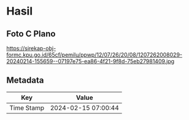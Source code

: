 # Hasil

## Foto C Plano

https://sirekap-obj-formc.kpu.go.id/65cf/pemilu/ppwp/12/07/26/20/08/1207262008029-20240214-155659--07197e75-ea86-4f21-9f8d-75eb27981409.jpg


## Metadata

| Key        | Value               |
| ---------- | ------------------- |
| Time Stamp | 2024-02-15 07:00:44 |



